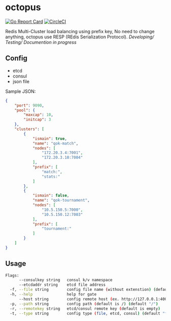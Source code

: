 # octopus
[![Go Report Card](https://goreportcard.com/badge/github.com/quizofkings/octopus)](https://goreportcard.com/report/github.com/quizofkings/octopus)
[![CircleCI](https://circleci.com/gh/quizofkings/octopus/tree/master.svg?style=svg)](https://circleci.com/gh/quizofkings/octopus/tree/master)

Redis Multi-Cluster load balancing using prefix key,
No need to change anything, octopus use RESP (REdis Serialization Protocol).
*Developing/ Testing/ Documention in progress*

## Config
* etcd
* consul
* json file

Sample JSON:
```json
{
    "port": 9090,
    "pool": {
        "maxcap": 10,
        "initcap": 3
    },
    "clusters": [
        {
            "ismain": true,
            "name": "qok-match",
            "nodes": [
                "172.20.3.4:7001",
                "172.20.3.10:7004"
            ],
            "prefix": [
                "match:",
                "stats:"
            ]
        },
        {
            "ismain": false,
            "name": "qok-tournament",
            "nodes": [
                "10.5.150.5:7000",
                "10.5.150.12:7003"
            ],
            "prefix": [
                "tournament:"
            ]
        }
    ]
}
```


## Usage
```sh
Flags:
      --consulkey string   consul k/v namespace
      --etcdaddr string    etcd file address
  -f, --file string        config file name (without extenstion) (default "config")
  -h, --help               help for gate
      --host string        config remote host (ex. http://127.0.0.1:4001)
  -p, --path string        config path (default is /) (default "/")
  -r, --remotekey string   etcd/consul remote key (default is empty)
  -t, --type string        config type (file, etcd, consul) (default "file")
```